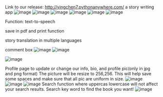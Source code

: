 Link to our release:
http://yingchen7.pythonanywhere.com/
a story writing app
![image](https://github.com/user-attachments/assets/27e6f081-6012-4454-bcf8-29b6ffe91f46)
![image](https://github.com/user-attachments/assets/6cbdebac-6a60-4383-9f2e-5b840105d354)
![image](https://github.com/user-attachments/assets/b9396e36-8de5-4643-b5a6-9da84dde93c7)
![image](https://github.com/user-attachments/assets/35a78927-0c6d-4161-9913-7809a520070e)
![image](https://github.com/user-attachments/assets/acbf67be-fd2f-49d3-b9b5-aeb904b78ee4)
![image](https://github.com/user-attachments/assets/f76cfd60-fa2f-4014-b5b2-12692ac7b973)

Function: 
text-to-speech

save in pdf and print function

story translation in multiple languages

comment box
![image](https://github.com/user-attachments/assets/01017b7d-f4fd-41b8-bc23-12de037253ab)
![image](https://github.com/user-attachments/assets/69efb296-c4c3-46e0-8541-5c18a0e86498)

![image](https://github.com/user-attachments/assets/1fb5040d-ac11-453d-95bf-4b24d0831c05)

Profile page to update or change our info, bio, and profile pic(only in jpg and png format)
The picture will be resize to 256,256. This will help save some spaces and make sure that all pic are uniform in size.
![image](https://github.com/user-attachments/assets/270bc4fd-5f23-46de-bf13-34c42108695d)
![image](https://github.com/user-attachments/assets/5d87d845-67c0-41fe-a318-91e88744b7ac)
![image](https://github.com/user-attachments/assets/4c283c46-ef03-4eb2-9ddd-80154d4791cf)
Search function where uppercas lowercase will not affect your search results. Search key word to find the book you want! 
![image](https://github.com/user-attachments/assets/4a807f43-7d01-455d-9707-49c480316a46)

